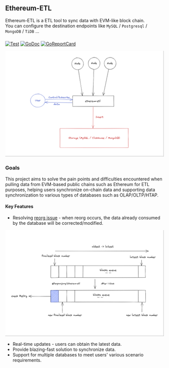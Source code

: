 ## Ethereum-ETL

Ethereum-ETL is a ETL tool to sync data with EVM-like block chain.  
You can configure the destination endpoints like `MySQL` / `Postgresql` / `MongoDB` / `TiDB` ...  

### 
[![Test](https://github.com/fenghaojiang/ethereum-etl/actions/workflows/go.yml/badge.svg?branch=main)](https://github.com/fenghaojiang/ethereum-etl/actions/workflows/go.yml)
[![GoDoc](https://godoc.org/github.com/fenghaojiang/ethereum-etl?status.png)](https://godoc.org/github.com/fenghaojiang/ethereum-etl)
[![GoReportCard](https://goreportcard.com/badge/github.com/fenghaojiang/ethereum-etl)](https://goreportcard.com/report/github.com/fenghaojiang/ethereum-etl)


![process](./images/process.png)




### Goals  

This project aims to solve the pain points and difficulties encountered when pulling data from EVM-based public chains such as Ethereum for ETL purposes, helping users synchronize on-chain data and supporting data synchronization to various types of databases such as OLAP/OLTP/HTAP.  

#### Key Features 

- Resolving [reorg issue](https://www.alchemy.com/overviews/what-is-a-reorg) - when reorg occurs, the data already consumed by the database will be corrected/modified. 

![reorg-handle](./images/reorg_handle.png)  

- Real-time updates - users can obtain the latest data.
- Provide blazing-fast solution to synchronize data.
- Support for multiple databases to meet users' various scenario requirements.